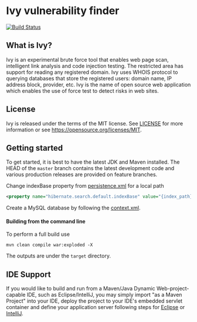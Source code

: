        
Ivy vulnerability finder
========================

[![Build Status](https://travis-ci.org/wladimirgrf/ivy.svg?branch=master)](https://travis-ci.org/wladimirgrf/ivy)

What is Ivy?
------------

Ivy is an experimental brute force tool that enables web page scan, intelligent link analysis and code injection testing. The restricted area has support for reading any registered domain. Ivy uses WHOIS protocol to querying databases that store the registered users: domain name, IP address block, provider, etc. Ivy is the name of open source web application which enables the use of force test to detect risks in web sites.

License
-------

Ivy is released under the terms of the MIT license. See [LICENSE](LICENSE) for more
information or see https://opensource.org/licenses/MIT.

Getting started
---------------

To get started, it is best to have the latest JDK and Maven installed. The HEAD of the `master` branch contains the latest development code and various production releases are provided on feature branches.

Change indexBase property from [persistence.xml](https://github.com/wladimirgrf/ivy/blob/master/src/main/resources/META-INF/persistence.xml) for a local path

```xml
<property name="hibernate.search.default.indexBase" value="{index_path}"/>
```

Create a MySQL database by following the [context.xml](https://github.com/wladimirgrf/ivy/blob/master/src/main/webapp/META-INF/context.xml).

#### Building from the command line

To perform a full build use
```
mvn clean compile war:exploded -X
```
The outputs are under the `target` directory.

IDE Support
-----------

If you would like to build and run from a Maven/Java Dynamic Web-project-capable IDE, such as Eclipse/IntelliJ, you may simply import "as a Maven Project" into your IDE, deploy the project to your IDE's embedded servlet container and define your application server following steps for [Eclipse](http://help.eclipse.org/kepler/index.jsp?topic=%2Forg.eclipse.jst.server.ui.doc.user%2Ftopics%2Ftomcat.html) or [IntelliJ](https://www.jetbrains.com/help/idea/defining-application-servers-in-intellij-idea.html).


